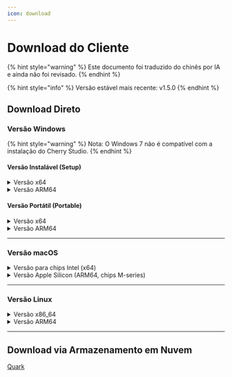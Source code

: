 ```yaml
---
icon: download
---
```

# Download do Cliente


{% hint style="warning" %}
Este documento foi traduzido do chinês por IA e ainda não foi revisado.
{% endhint %}




{% hint style="info" %}
Versão estável mais recente: v1.5.0
{% endhint %}

## Download Direto

### Versão Windows

{% hint style="warning" %}
Nota: O Windows 7 não é compatível com a instalação do Cherry Studio.
{% endhint %}

#### Versão Instalável (Setup)

<details>

<summary>Versão x64</summary>

Linha principal:

【[Site oficial do Cherry Studio](https://cherry-ai.com/download)】 【[GitHub](https://github.com/CherryHQ/cherry-studio/releases/download/v1.5.0/Cherry-Studio-1.5.0-x64-setup.exe)】

Linhas alternativas:

【[Linha 1](https://download-cf.ocoolai.com/https://github.com/CherryHQ/cherry-studio/releases/download/v1.5.0/Cherry-Studio-1.5.0-x64-setup.exe)】 【[Linha 2](https://download.ocoolai.com/https://github.com/CherryHQ/cherry-studio/releases/download/v1.5.0/Cherry-Studio-1.5.0-x64-setup.exe)】 【[Linha 3](https://download.ocoolai.online/https://github.com/CherryHQ/cherry-studio/releases/download/v1.5.0/Cherry-Studio-1.5.0-x64-setup.exe)】

</details>

<details>

<summary>Versão ARM64</summary>

Linha principal:

【[Site oficial do Cherry Studio](https://cherry-ai.com/download)】 【[GitHub](https://github.com/CherryHQ/cherry-studio/releases/download/v1.5.0/Cherry-Studio-1.5.0-arm64-setup.exe)】

Linhas alternativas:

【[Linha 1](https://download-cf.ocoolai.com/https://github.com/CherryHQ/cherry-studio/releases/download/v1.5.0/Cherry-Studio-1.5.0-arm64-setup.exe)】 【[Linha 2](https://download.ocoolai.com/https://github.com/CherryHQ/cherry-studio/releases/download/v1.5.0/Cherry-Studio-1.5.0-arm64-setup.exe)】 【[Linha 3](https://download.ocoolai.online/https://github.com/CherryHQ/cherry-studio/releases/download/v1.5.0/Cherry-Studio-1.5.0-arm64-setup.exe)】

</details>

#### Versão Portátil (Portable)

<details>

<summary>Versão x64</summary>

Linha principal:

【[Site oficial do Cherry Studio](https://cherry-ai.com/download)】 【[GitHub](https://github.com/CherryHQ/cherry-studio/releases/download/v1.5.0/Cherry-Studio-1.5.0-x64-portable.exe)】

Linhas alternativas:

【[Linha 1](https://download-cf.ocoolai.com/https://github.com/CherryHQ/cherry-studio/releases/download/v1.5.0/Cherry-Studio-1.5.0-x64-portable.exe)】 【[Linha 2](https://download.ocoolai.com/https://github.com/CherryHQ/cherry-studio/releases/download/v1.5.0/Cherry-Studio-1.5.0-x64-portable.exe)】 【[Linha 3](https://download.ocoolai.online/https://github.com/CherryHQ/cherry-studio/releases/download/v1.5.0/Cherry-Studio-1.5.0-x64-portable.exe)】

</details>

<details>

<summary>Versão ARM64</summary>

Linha principal:

【[Site oficial do Cherry Studio](https://cherry-ai.com/download)】 【[GitHub](https://github.com/CherryHQ/cherry-studio/releases/download/v1.5.0/Cherry-Studio-1.5.0-arm64-portable.exe)】

Linhas alternativas:

【[Linha 1](https://download-cf.ocoolai.com/https://github.com/CherryHQ/cherry-studio/releases/download/v1.5.0/Cherry-Studio-1.5.0-arm64-portable.exe)】 【[Linha 2](https://download.ocoolai.com/https://github.com/CherryHQ/cherry-studio/releases/download/v1.5.0/Cherry-Studio-1.5.0-arm64-portable.exe)】 【[Linha 3](https://download.ocoolai.online/https://github.com/CherryHQ/cherry-studio/releases/download/v1.5.0/Cherry-Studio-1.5.0-arm64-portable.exe)】

</details>

***

### Versão macOS

<details>

<summary>Versão para chips Intel (x64)</summary>

Linha principal:

【[Site oficial do Cherry Studio](https://cherry-ai.com/download)】 【[GitHub](https://github.com/CherryHQ/cherry-studio/releases/download/v1.5.0/Cherry-Studio-1.5.0-x64.dmg)】

Linhas alternativas:

【[Linha 1](https://download-cf.ocoolai.com/https://github.com/CherryHQ/cherry-studio/releases/download/v1.5.0/Cherry-Studio-1.5.0-x64.dmg)】 【[Linha 2](https://download.ocoolai.com/https://github.com/CherryHQ/cherry-studio/releases/download/v1.5.0/Cherry-Studio-1.5.0-x64.dmg)】 【[Linha 3](https://download.ocoolai.online/https://github.com/CherryHQ/cherry-studio/releases/download/v1.5.0/Cherry-Studio-1.5.0-x64.dmg)】

</details>

<details>

<summary>Versão Apple Silicon (ARM64, chips M-series)</summary>

Linha principal:

【[Site oficial do Cherry Studio](https://cherry-ai.com/download)】 【[GitHub](https://github.com/CherryHQ/cherry-studio/releases/download/v1.5.0/Cherry-Studio-1.5.0-arm64.dmg)】

Linhas alternativas:

【[Linha 1](https://download-cf.ocoolai.com/https://github.com/CherryHQ/cherry-studio/releases/download/v1.5.0/Cherry-Studio-1.5.0-arm64.dmg)】 【[Linha 2](https://download.ocoolai.com/https://github.com/CherryHQ/cherry-studio/releases/download/v1.5.0/Cherry-Studio-1.5.0-arm64.dmg)】 【[Linha 3](https://download.ocoolai.online/https://github.com/CherryHQ/cherry-studio/releases/download/v1.5.0/Cherry-Studio-1.5.0-arm64.dmg)】

</details>

***

### Versão Linux

<details>

<summary>Versão x86_64</summary>

Linha principal:

【[Site oficial do Cherry Studio](https://cherry-ai.com/download)】 【[GitHub](https://github.com/CherryHQ/cherry-studio/releases/download/v1.5.0/Cherry-Studio-1.5.0-x86_64.AppImage)】

Linhas alternativas:

【[Linha 1](https://download-cf.ocoolai.com/https://github.com/CherryHQ/cherry-studio/releases/download/v1.5.0/Cherry-Studio-1.5.0-x86_64.AppImage)】 【[Linha 2](https://download.ocoolai.com/https://github.com/CherryHQ/cherry-studio/releases/download/v1.5.0/Cherry-Studio-1.5.0-x86_64.AppImage)】 【[Linha 3](https://download.ocoolai.online/https://github.com/CherryHQ/cherry-studio/releases/download/v1.5.0/Cherry-Studio-1.5.0-x86_64.AppImage)】

</details>

<details>

<summary>Versão ARM64</summary>

Linha principal:

【[Site oficial do Cherry Studio](https://cherry-ai.com/download)】 【[GitHub](https://github.com/CherryHQ/cherry-studio/releases/download/v1.5.0/Cherry-Studio-1.5.0-arm64.AppImage)】

Linhas alternativas:

【[Linha 1](https://download-cf.ocoolai.com/https://github.com/CherryHQ/cherry-studio/releases/download/v1.5.0/Cherry-Studio-1.5.0-arm64.AppImage)】 【[Linha 2](https://download.ocoolai.com/https://github.com/CherryHQ/cherry-studio/releases/download/v1.5.0/Cherry-Studio-1.5.0-arm64.AppImage)】 【[Linha 3](https://download.ocoolai.online/https://github.com/CherryHQ/cherry-studio/releases/download/v1.5.0/Cherry-Studio-1.5.0-arm64-AppImage)】

</details>

***

## Download via Armazenamento em Nuvem

[Quark](https://pan.quark.cn/s/c8533a1ec63e#/list/share)